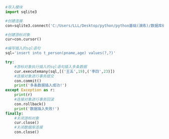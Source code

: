 
<BlogInfo id="712" title="3.操作sqlite数据库插入多条数据" author="白日梦想猿" pv=0 read_times=0 pre_cost_time="0分24秒" category="数据库编程" tag_list="['数据库编程']" create_time="2020.07.09 14:15:07" update_time="2020.07.09 14:21:37" />

```python
#导入模块
import sqlite3

#创建连接
con=sqlite3.connect('C:/Users/LLL/Desktop/python/python基础(演练)/数据库编程/SQLite3数据库/demo1.db')

#创建游标对象
cur=con.cursor()

#编写插入的sql语句
sql='insert into t_person(pname,age) values(?,?)'

try:
    #游标对象执行插入的sql语句插入多条数据
    cur.executemany(sql,[('王五',19),('李四',23)])
    #连接对象进行事务提交
    con.commit()
    print('多条数据插入成功!')
except Exception as r:
    print(r)
    #连接对象进行事务回滚
    con.rollback()
    print('数据插入失败!')
finally:
    #关闭游标对象
    cur.close()
    #关闭数据库连接
    con.close()
```
